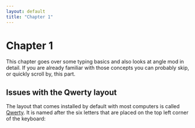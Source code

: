 ```yaml
---
layout: default
title: "Chapter 1"
---
```


# Chapter 1
This chapter goes over some typing basics and also looks at angle mod in detail. If you are already familiar with those concepts you can probably skip, or quickly scroll by, this part.

## Issues with the Qwerty layout
The layout that comes installed by default with most computers is called [Qwerty](https://en.wikipedia.org/wiki/QWERTY). It is named after the six letters that are placed on the top left corner of the keyboard:
